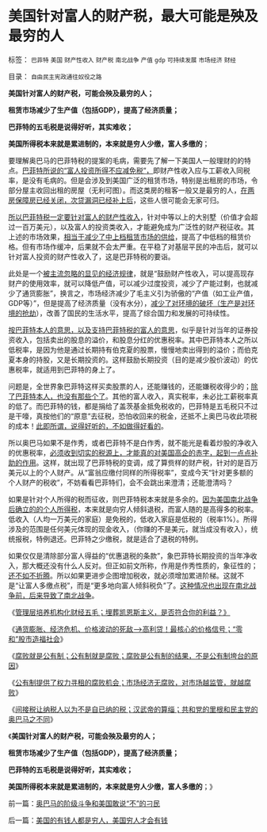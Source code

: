 # 美国针对富人的财产税，最大可能是殃及最穷的人

标签： `巴菲特` `美国` `财产性收入` `财产税` `南北战争` `产值` `gdp` `可持续发展` `市场经济` `财经` 

目录： `自由民主宪政通往奴役之路`

**美国针对富人的财产税，可能会殃及最穷的人；**

**租赁市场减少了生产值（包括GDP），提高了经济质量；**

**巴菲特的五毛税是说得好听，其实难收；**

**美国所得税本来就是累进制的，本来就是穷人少缴，富人多缴的**；

要理解奥巴马的巴菲特税的提案的毛病，需要先了解一下美国人一般理财的的特点。[巴菲特所说的“富人投资所得不应减免税”，](../../../2011/8/24/巴菲特“向我开炮”当五毛,华尔街奴役全世界.md)即财产性收入应与工薪收入同税率，是没有毛病的。但是会涉及到美国广泛的租赁市场，特别是出租房的市场，令部分屋主收回出租的房屋（无利可图）。而这类房的租客一般又是最穷的人，[在两房保障房已经关闭，次贷漏洞已经补上后](../../../2011/3/2/奥巴马叫停中国援美保障房，美国房价反弹.md)，这些人很可能会无家可归。

[所以巴菲特税一定要针对富人的财产性收入](../../../2010/3/1/要均贫富后才能民主吗？.md)，针对中等以上的大别墅（价值才会超过一百万美元），以及富人的投资类收入，才能避免成为广泛性的财产税征收。其上述的市场效果，[相当于减少了中上档租赁市场的供给](../../../2009/4/16/中国不缺房子，最重要是完善租赁市场盘活存量.md)，提高了中低档的租赁价格。但有市场作缓冲，后果就不会太严重。在平稳了对基层平民的冲击后，就可以针对富人投资的财产性收入了，这是巴菲特税的要诣。

此处是一个[被主流忽略的显见的经济规律](../../../2009/9/20/埋葬凯恩斯主义专题文章集.md)，就是“鼓励财产性收入，可以提高现存财产的使用效率，就可以降低产值，可以减少过度投资，减少了产能过剩，也就减少了通货膨胀”，换言之，市场经济减少了毛主义引为骄傲的“产值（如工业产值，GDP等）”，但是提高了经济质量（没有水分），[减少了对环境的破坏（生产是对环境的抢劫](../../../2009/9/16/亵渎自然母亲的“发展就是硬道理”.md)），改善了国民的生活水平，提高了综合国力和发展的可持续性。

[按巴菲特本人的意思，以及支持巴菲特税的富人的意思](../../../2011/8/24/巴菲特“向我开炮”当五毛,华尔街奴役全世界.md)，似乎是针对当年的证券投资收入，包括卖出的股息的溢价，和股息分红的优惠税率。其中巴菲特本人之所以低税率，是因为他是通过长期持有伯克夏的股票，慢慢地卖出得到的溢价；而伯克夏本身的持股，又是长期投资的。这样鼓励长期投资（目的是减少股价波动）的优惠税率，就适用到巴菲特的身上了。

问题是，全世界象巴菲特这样买卖股票的人，还能赚钱的，还能嫌税收得少的；[除了巴菲特本人，也没有那些个了](../../../2011/9/2/巴菲特主营高利贷,已经十年了!.md)。其他的富人收入，真实税率，未必比工薪税率真的低了。而巴菲特的钱，都是捐给了盖茨基金抵免税收的，巴菲特是五毛税只不过是干嚎，真按他们的“原意”去征税，恐怕收回来的税金，还抵不上奥巴马收此项税的成本！[此即所谓，说得好听的，不如做得好看的](../../../2011/8/26/世袭的富人现象，意味着特权的存在.md)。

所以奥巴马如果不是作秀，或者巴菲特不是白作秀，就不能光是看着炒股的净收入的优惠税率，[必须收到切实的税源上，才能真的对美国高企的赤字，起到一点点补助的作用](../../../2011/9/21/奥巴马（削减福利＋巴菲特税）是中策；巴菲特税尚算合理.md)。这样，就出现了巴菲特税的变调，成了算赀样的财产税，针对的是百万美元以上的个人财产。从“富翁应缴付同样的所得税率”，变成今天“针对更多额的个人财产的税收”，不妨看看巴菲特们，会不会跳出来澄清；还能澄清吗？

如果是针对个人所得的税而征收，则巴菲特税本来就是多余的。[因为美国南北战争后确立的的个人所得税](../../../2011/9/21/美国内战因联邦财税制度缺陷.md)，本来就是向穷人倾斜退税，而富人随的是高得多的税率。低收入（人均一万美元的家庭）是免税的，低收入家庭是低税的（税率1%）。所得涉及的范围是任何美元体现的现金收入，（你赚的不是美元，就当成没有收入），统统报税，特例退还。巴菲特之少缴税，就是适合了退税的特例。

如果仅仅是清除部分富人得益的“优惠退税的条款”，象巴菲特长期投资的当年净收入，那大概还没有什么人反对。但正如前文所称，作用是作秀性质的，象征性的；[还不如不折腾](../../../2009/2/9/黄宗羲定律“老百姓尽量别折腾”.md)。所以如果更进步企图增加税收，就必须增加累进阶梯。这就不是“让富人多缴点税”，而是“更多地向富人倾斜税负”了。[这种情况也出现在南北战争前，后来导致了南北战争](../../../2011/9/21/为什么美国南方奴隶主得到普遍的同情？.md)。

《[管理层培养机构化财经五毛；埋葬凯恩斯主义，是否符合你的利益？》](../../../2011/9/28/埋葬凯恩斯主义，是否符合你的利益？.md)

《[通货膨胀、经济危机、价格波动的死敌——>高利贷！最核心的价格信号；“零和”股市造福社会](../../../2011/10/9/&quot;零和投机&quot;的贡献，高利贷是最核心的价格信号.md)》

《[腐败就是公有制；公有制就是腐败；腐败是公有制的结果，不是公有制垮台的原因](../../../2011/10/9/腐败就是公有制，高利贷一个巴掌拍不响.md)》

《[公有制提供了权力寻租的腐败机会；市场经济无腐败，对市场越监管，就越腐败](../../../2011/10/5/只有高利贷才能挽救全世界.md)》

《[间接税让纳税人以为不是自已纳的税；汉武帝的算缁；共和党的里根和民主党的奥巴马之不同](../../../2011/10/10/奥巴马的阶级斗争和美国敢说“不”的刁民.md)》

《**美国针对富人的财产税，可能会殃及最穷的人；**

**租赁市场减少了生产值（包括GDP），提高了经济质量；**

**巴菲特的五毛税是说得好听，其实难收；**

**美国所得税本来就是累进制的，本来就是穷人少缴，富人多缴的**；》

前一篇：[奥巴马的阶级斗争和美国敢说“不”的刁民](../../../2011/10/10/奥巴马的阶级斗争和美国敢说“不”的刁民.md)

后一篇：[美国的有钱人都是穷人，美国穷人才会有钱](../../../2011/10/10/美国的有钱人都是穷人，美国穷人才会有钱.md)